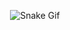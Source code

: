 <p align="center">
 <img src="https://github.com/y0f/y0f/blob/main/white.svg" alt="Snake Gif">
</p>


